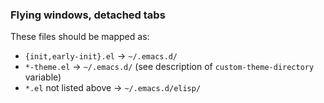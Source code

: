 ### Flying windows, detached tabs

These files should be mapped as:
 - `{init,early-init}.el` -> `~/.emacs.d/`
 - `*-theme.el` -> `~/.emacs.d/` (see description of `custom-theme-directory` variable)
 - `*.el` not listed above -> `~/.emacs.d/elisp/`
